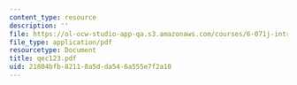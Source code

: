 ```yaml
---
content_type: resource
description: ''
file: https://ol-ocw-studio-app-qa.s3.amazonaws.com/courses/6-071j-introduction-to-electronics-signals-and-measurement-spring-2006/21804bfb82118a5dda546a555e7f2a10_qec123.pdf
file_type: application/pdf
resourcetype: Document
title: qec123.pdf
uid: 21804bfb-8211-8a5d-da54-6a555e7f2a10
---
```

